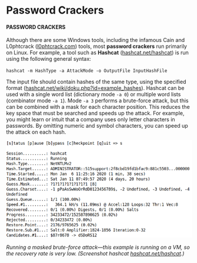 # Password Crackers

#### PASSWORD CRACKERS

Although there are some Windows tools, including the infamous Cain and L0phtcrack ([l0phtcrack.com](https://course.adinusa.id/sections/password-crackers)) tools, most **password crackers** run primarily on Linux. For example, a tool such as **Hashcat** ([hashcat.net/hashcat](https://course.adinusa.id/sections/password-crackers)) is run using the following general syntax:

`hashcat -m HashType -a AttackMode -o OutputFile InputHashFile`

The input file should contain hashes of the same type, using the specified format ([hashcat.net/wiki/doku.php?id=example\_hashes](https://course.adinusa.id/sections/password-crackers)). Hashcat can be used with a single word list (dictionary mode `-a 0`) or multiple word lists (combinator mode `-a 1`). Mode `-a 3` performs a brute-force attack, but this can be combined with a mask for each character position. This reduces the key space that must be searched and speeds up the attack. For example, you might learn or intuit that a company uses only letter characters in passwords. By omitting numeric and symbol characters, you can speed up the attack on each hash.

![](./img/passwordcrack.png)

_Running a masked brute-force attack—this example is running on a VM, so the recovery rate is very low. (Screenshot hashcat [hashcat.net/hashcat](https://course.adinusa.id/sections/password-crackers).)_